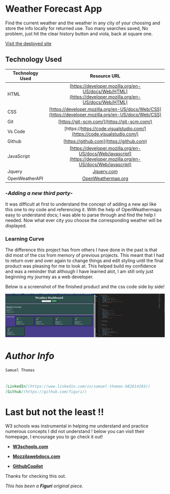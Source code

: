 # Weather Forecast App
Find the current weather and the weather in any city of your choosing and store the info locally for returned use. Too many searches saved, No problem, just hit the clear history button and viola, back at square one.

[Visit the deployed site](https://figuri.github.io/4-cast-app/)

## **Technology Used** 
| Technology Used         | Resource URL           | 
| ------------- |:-------------:| 
| HTML    | [https://developer.mozilla.org/en-US/docs/Web/HTML](https://developer.mozilla.org/en-US/docs/Web/HTML) | 
| CSS     | [https://developer.mozilla.org/en-US/docs/Web/CSS](https://developer.mozilla.org/en-US/docs/Web/CSS)      |   
| Git | [https://git-scm.com/](https://git-scm.com/)     |
|Vs Code| [https://https://code.visualstudio.com/](https://code.visualstudio.com/)
|Github| [https://github.com](https://github.com)    |
|JavaScript| [https://developer.mozilla.org/en-US/docs/Web/javascript](https://developer.mozilla.org/en-US/docs/Web/javascript)     |
| Jquery        | [Jquery.com](https://jquery.com/)
| OpenWeatherAPI | [OpenWeathermap.org](https://openweathermap.org/)


### -*Adding a new third party*-

It was difficult at first to understand the concept of adding a new api like this one to my code and referencing it. With the help of OpenWeathermaps easy to understand docs; I was able to parse through and find the help I needed. Now what ever city you choose the corresponding weather will be displayed.

### Learning Curve

The difference this project has from others I have done in the past is that did most of the css from memory of previous projects. This meant that I had to return over and over again to change things and edit styling until the final product was pleasing for me to look at. This helped build my confidence and was a reminder that although I have learned alot, I am still only just beginning my journey as a web developer.

Below is a screenshot of the finished product and the css code side by side!

![Css Snippet](<./assets/Screenshot%20(15).png>)

# *Author Info*

```md
Samuel Thomas 


[LinkedIn](https://www.linkedin.com/in/samuel-thomas-b82614183/)
[Github](https://github.com/figuri/)


```

# Last but not the least !!

W3 schools was instrumental in helping me understand and practice numerous concepts I did not understand ! below you can visit their homepage, I encourage you to go check it out!

* **[W3schools.com](https://www.w3schools.com/)**

* **[Mozzilawebdocs.com](https://developer.mozilla.org/en-US/)**

* **[GithubCopilot](github.com)**


Thanks for checking this out. 

*This has been a **Figuri** original piece.*